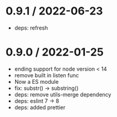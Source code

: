 # 0.9.1 / 2022-06-23

- deps: refresh

# 0.9.0 / 2022-01-25

- ending support for node version < 14
- remove built in listen func
- Now a ES module
- fix: substr() -> substring()
- deps: remove utils-merge dependency
- deps: eslint 7 -> 8
- deps: added prettier
